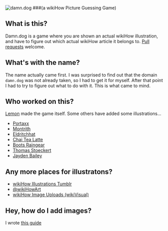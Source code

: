 ![damn.dog](http://damn.dog/img/twitter-card.png)
###(a wikiHow Picture Guessing Game)

## What is this?
Damn.dog is a game where you are shown an actual wikiHow illustration, and have to figure out which actual wikiHow article it belongs to. [Pull requests](https://github.com/AhoyLemon/Damn-Dog/pull/new/gh-pages) welcome.

## What's with the name?
The name actually came first. I was surprised to find out that the domain `damn.dog` was not already taken, so I had to get it for myself. After that point I had to try to figure out what to do with it. This is what came to mind.

## Who worked on this?
[Lemon](https://thefpl.us/meet/lemon) made the game itself. Some others have added some illustrations...

* [Portaxx](https://thefpl.us/meet/portaxx)
* [Montrith](https://thefpl.us/meet/montrith)
* [Eldritchhat](https://github.com/Eldritchhat)
* [Chai Tea Latte](https://thefpl.us/meet/chai-tea-latte)
* [Boots Raingear](https://thefpl.us/meet/boots-raingear)
* [Thomas Stoeckert](https://github.com/thomasstoeckert)
* [Jayden Bailey](https://github.com/jaydenkieran)

## Any more places for illustratons?
* [wikiHow Illustrations Tumblr](http://wikihow-illustrations.tumblr.com/)
* [@wikiHowArt](https://twitter.com/WikiHowArt)
* [wikiHow Image Uploads (wikiVisual)](https://www.wikihow.com/index.php?title=Special%3ALog&type=upload&user=WikiVisual&page=&year=2017&month=-1&tagfilter=&hide_patrol_log=1)

## Hey, how do I add images?
I wrote [this guide](https://github.com/AhoyLemon/Damn-Dog/wiki/How-To-Add-New-Images-To-Damn.Dog)
